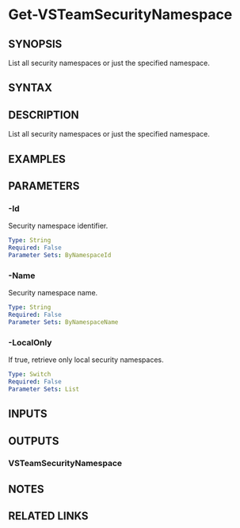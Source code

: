 


# Get-VSTeamSecurityNamespace

## SYNOPSIS

List all security namespaces or just the specified namespace.

## SYNTAX

## DESCRIPTION

List all security namespaces or just the specified namespace.

## EXAMPLES

## PARAMETERS

### -Id

Security namespace identifier.

```yaml
Type: String
Required: False
Parameter Sets: ByNamespaceId
```

### -Name

Security namespace name.

```yaml
Type: String
Required: False
Parameter Sets: ByNamespaceName
```

### -LocalOnly

If true, retrieve only local security namespaces.

```yaml
Type: Switch
Required: False
Parameter Sets: List
```

## INPUTS

## OUTPUTS

### VSTeamSecurityNamespace

## NOTES

## RELATED LINKS

